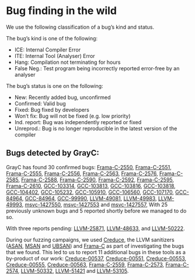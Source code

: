 # Bug finding in the wild

We use the following classification of a bug’s kind and status. 

The bug’s kind is one of the following:
- ICE: Internal Compiler Error
- ITE: Internal Tool (Analyser) Error
- Hang: Compilation not terminating for hours
- False Neg.: Test program being incorrectly reported error-free by an analyser

The bug’s status is one on the following:
- New: Recently added bug, unconfirmed
- Confirmed: Valid bug
- Fixed: Bug fixed by developers
- Won’t fix: Bug will not be fixed (e.g. low priority)
- Ind. report: Bug was independently reported or fixed
- Unreprod.: Bug is no longer reproducible in the latest version of the compiler

## Bugs detected by GrayC:

GrayC has found 30 confirmed bugs:
[Frama-C-2550](https://git.frama-c.com/pub/frama-c/-/issues/2550),
[Frama-C-2551](https://git.frama-c.com/pub/frama-c/-/issues/2551),
[Frama-C-2555](https://git.frama-c.com/pub/frama-c/-/issues/2555),
[Frama-C-2556](https://git.frama-c.com/pub/frama-c/-/issues/2556),
[Frama-C-2563](https://git.frama-c.com/pub/frama-c/-/issues/2563),
[Frama-C-2576](https://git.frama-c.com/pub/frama-c/-/issues/2576),
[Frama-C-2585](https://git.frama-c.com/pub/frama-c/-/issues/2585),
[Frama-C-2588](https://git.frama-c.com/pub/frama-c/-/issues/2588),
[Frama-C-2590](https://git.frama-c.com/pub/frama-c/-/issues/2590),
[Frama-C-2592](https://git.frama-c.com/pub/frama-c/-/issues/2592),
[Frama-C-2595](https://git.frama-c.com/pub/frama-c/-/issues/2595),
[Frama-C-2610](https://git.frama-c.com/pub/frama-c/-/issues/2610),
[GCC-103314](https://gcc.gnu.org/bugzilla/show_bug.cgi?id=103314),
[GCC-103813](https://gcc.gnu.org/bugzilla/show_bug.cgi?id=103813),
[GCC-103816](https://gcc.gnu.org/bugzilla/show_bug.cgi?id=103816),
[GCC-103818](https://gcc.gnu.org/bugzilla/show_bug.cgi?id=103818),
[GCC-104402](https://gcc.gnu.org/bugzilla/show_bug.cgi?id=104402),
[GCC-105232](https://gcc.gnu.org/bugzilla/show_bug.cgi?id=105232),
[GCC-105910](https://gcc.gnu.org/bugzilla/show_bug.cgi?id=105910),
[GCC-106560](https://gcc.gnu.org/bugzilla/show_bug.cgi?id=106560),
[GCC-107170](https://gcc.gnu.org/bugzilla/show_bug.cgi?id=107170),
[GCC-84964](https://gcc.gnu.org/bugzilla/show_bug.cgi?id=84964),
[GCC-84964](https://gcc.gnu.org/bugzilla/show_bug.cgi?id=84964),
[GCC-99990](https://gcc.gnu.org/bugzilla/show_bug.cgi?id=99990),
[LLVM-49081](https://github.com/llvm/llvm-project/issues/49081),
[LLVM-49983](https://github.com/llvm/llvm-project/issues/49983),
[LLVM-49993](https://github.com/llvm/llvm-project/issues/49993),
[msvc-1427550](https://developercommunity.visualstudio.com/t/syntactically-invalid-c-program-causes-microsoft-c/1427550),
[msvc-1427553](https://developercommunity.visualstudio.com/t/internal-compiler-error-when-compiling-program-wit/1427553) and
[msvc-1427557](https://developercommunity.visualstudio.com/t/internal-compiler-error-when-compiling-program-wit/1427557), 
With 25 previously unknown bugs and 5 reported shortly before we managed to do so.

With three reports pending: 
[LLVM-25871](https://github.com/llvm/llvm-project/issues/25871), 
[LLVM-48633](https://github.com/llvm/llvm-project/issues/48633),
and
[LLVM-50222](https://github.com/llvm/llvm-project/issues/50222).

During our fuzzing campaigns, we used 
[Creduce](https://embed.cs.utah.edu/creduce/), 
the LLVM sanitizers ([ASAN](https://clang.llvm.org/docs/AddressSanitizer.html), [MSAN](https://clang.llvm.org/docs/MemorySanitizer.html) and [UBSAN](https://clang.llvm.org/docs/UndefinedBehaviorSanitizer.html))
and [Frama-C](https://frama-c.com) as part of investigating the bugs that we found.
This led to us to report 11 additional bugs in these tools as a by-product of our work: 
[Creduce-00537](https://www.flux.utah.edu/listarchives/creduce-bugs/msg00537.html),
[Creduce-00551](https://www.flux.utah.edu/listarchives/creduce-bugs/msg00551.html),
[Creduce-00553](https://www.flux.utah.edu/listarchives/creduce-bugs/msg00553.html),
[Creduce-00555](https://www.flux.utah.edu/listarchives/creduce-bugs/msg00555.html),
[Creduce-00563](https://www.flux.utah.edu/listarchives/creduce-bugs/msg00563.html),
[Frama-C-2559](https://git.frama-c.com/pub/frama-c/-/issues/2559),
[Frama-C-2573](https://git.frama-c.com/pub/frama-c/-/issues/2573),
[Frama-C-2574](https://git.frama-c.com/pub/frama-c/-/issues/2574),
[LLVM-50332](https://github.com/llvm/llvm-project/issues/50332),
[LLVM-51421](https://github.com/llvm/llvm-project/issues/51421) and 
[LLVM-53105](https://github.com/llvm/llvm-project/issues/53105).
